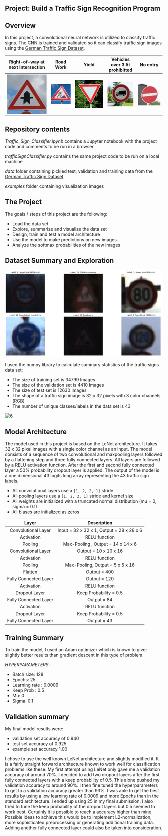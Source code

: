 ## Project: Build a Traffic Sign Recognition Program

Overview
---
In this project, a convolutional neural network is utilized to classify traffic signs. The CNN is trained and validated so it can classify traffic sign images using the [German Traffic Sign Dataset](http://benchmark.ini.rub.de/?section=gtsrb&subsection=dataset).


[//]: # (Image References)

[image1]: ./examples/Img1.jpg "1"
[image2]: ./examples/Img2.jpg "2"
[image3]: ./examples/Img3.jpg "3"
[image4]: ./examples/Img4.jpg "4"
[image5]: ./examples/Img5.jpg "5"
[image6]: ./examples/.LabelDistribution.png "6"
[image7]: ./examples/dataExample.png "7"

Right-of-way at next Intersection | Road Work             | Yield                | Vehicles over 3.5t prohibitted | No entry               |
:--------------------------------:|:---------------------:|:--------------------:|:------------------------------:|:----------------------:|
![1][image1]                      | ![2][image2]          | ![3][image3]         | ![4][image4]                   | ![5][image5]           |

Repository contents
---

*Traffic_Sign_Classifier.ipynb* contains a Jupyter notebook with the project code and comments to be run in a browser

*trafficSignClassifier.py* contains the same project code to be run on a local machine

*data* folder containing pickled test, validation and training data from the [German Traffic Sign Dataset](http://benchmark.ini.rub.de/?section=gtsrb&subsection=dataset)

*examples* folder containing visualization images



The Project
---
The goals / steps of this project are the following:
* Load the data set
* Explore, summarize and visualize the data set
* Design, train and test a model architecture
* Use the model to make predictions on new images
* Analyze the softmax probabilities of the new images



Dataset Summary and Exploration
---

![7][image7]

I used the numpy library to calculate summary statistics of the traffic signs data set:
* The size of training set is 34799 Images
* The size of the validation set is 4410 Images
* The size of test set is 12630 Images
* The shape of a traffic sign image is 32 x 32 pixels with 3 color channels (RGB)
* The number of unique classes/labels in the data set is 43

![6][image6]


Model Architecture
---

The model used in this project is based on the LeNet architecture. It takes 32 x 32 pixel images with a
single color channel as an input. The model consists of a sequence of two convolutional and maxpooling layers followed by a flattening step and three fully connected layers. All layers are followed
by a RELU activation function. After the first and second fully connected layer a 50% probability
dropout layer is applied. The output of the model is a one dimensional 43 logits long array
representing the 43 traffic sign labels.

* All convolutional layers use a `[1, 2, 2, 1]` stride
* All pooling layers use a `[1, 2, 2, 1]` stride and kernel size
* All weights are initialized with a truncated normal distribution (mu = 0, sigma = 0.1)
* All biases are initialized as zeros


Layer                    | Description                                |
:-----------------------:|:------------------------------------------:|
Convolutional Layer      | Input = 32 x 32 x 1, Output = 28 x 28 x 6  |
Activation               | RELU function                              |
Pooling                  | Max-Pooling , Output = 14 x 14 x 6         |
Convolutional Layer      | Output = 10 x 10 x 16                      |
Activation               | RELU function                              |
Pooling                  | Max-Pooling, Output = 5 x 5 x 16           |
Flatten                  | Output = 400                               |
Fully Connected Layer    | Output = 120                               |
Activation               | RELU function                              |
Dropout Layer            | Keep Probability = 0.5                     |
Fully Connected Layer    | Output = 84                                |
Activation               | RELU function                              |
Dropout Layer            | Keep Probability = 0.5                     |
Fully Connected Layer    | Output = 43                                |


Training Summary
---

To train the model, I used an Adam optimizer which is known to giver slightly better results than
gradient descent in this type of problem.

*HYPERPARAMETERS*:
* Batch size: 128
* Epochs: 25
* Learning rate : 0.0009
* Keep Prob : 0.5
* Mu: 0
* Sigma: 0.1

Validation summary
---
My final model results were:
* validation set accuracy of 0.940
* test set accuracy of 0.925
* example set accuracy 1.00

I chose to use the well known LeNet architecture and slightly modified it.
It is a fairly straight forward architecture known to work well for classification problems like these. My first attempt using LeNet
only gave me a validation accuracy of around 70%. I decided to add two dropout layers after the first
fully connected layers with a keep probability of 0.5. This alone pushed my validation accuracy to
around 90%. I then fine tuned the hyperparameters to get to a validation accuracy greater than 93%.
I was able to get the best results by using a low learning rate of 0.0009 and more Epochs than in the
standard architecture. I ended up using 25 in my final submission. I also tried to tune the keep
probability of the dropout layers but 0.5 seemed to work best.
Certainly it is possible to reach a accuracy higher than mine. Possible ideas to achieve this would be
to implement L2-normalization, more sophisticated preprocessing or generating additional training
data. Adding another fully connected layer could also be taken into consideration.
